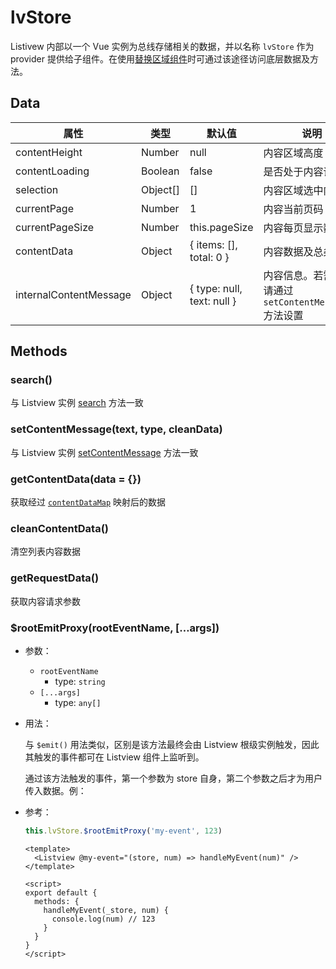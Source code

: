 # lvStore

Listivew 内部以一个 Vue 实例为总线存储相关的数据，并以名称 `lvStore` 作为 provider 提供给子组件。在使用[替换区域组件](create.md#replaceComponents)时可通过该途径访问底层数据及方法。

## Data

| 属性                   | 类型     | 默认值                     | 说明                                                    |
| ---------------------- | -------- | -------------------------- | ------------------------------------------------------- |
| contentHeight          | Number   | null                       | 内容区域高度                                            |
| contentLoading         | Boolean  | false                      | 是否处于内容请求中                                      |
| selection              | Object[] | []                         | 内容区域选中内容                                        |
| currentPage            | Number   | 1                          | 内容当前页码                                            |
| currentPageSize        | Number   | this.pageSize              | 内容每页显示数量                                        |
| contentData            | Object   | { items: [], total: 0 }    | 内容数据及总条数                                        |
| internalContentMessage | Object   | { type: null, text: null } | 内容信息。若需修改请通过 `setContentMessage()` 方法设置 |

## Methods

### search()

与 Listview 实例 [search](methods-and-events.md#search-keepinpage-false) 方法一致

### setContentMessage(text, type, cleanData)

与 Listview 实例 [setContentMessage](methods-and-events.md#setcontentmessage-text-type-cleandata) 方法一致

### getContentData(data = {})

获取经过 [`contentDataMap`](props.md##contentdatamap) 映射后的数据

### cleanContentData()

清空列表内容数据

### getRequestData()

获取内容请求参数

### $rootEmitProxy(rootEventName, […args])

- 参数：
  - `rootEventName`
    - type: `string`
  - `[...args]`
    - type: `any[]`

- 用法：

  与 `$emit()` 用法类似，区别是该方法最终会由 Listview 根级实例触发，因此其触发的事件都可在 Listview 组件上监听到。

  通过该方法触发的事件，第一个参数为 store 自身，第二个参数之后才为用户传入数据。例：

- 参考：

  ```js
  this.lvStore.$rootEmitProxy('my-event', 123)
  ```

  ```vue
  <template>
    <Listview @my-event="(store, num) => handleMyEvent(num)" />
  </template>

  <script>
  export default {
    methods: {
      handleMyEvent(_store, num) {
        console.log(num) // 123
      }
    }
  }
  </script>
  ```
